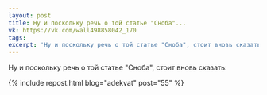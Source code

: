 ```yaml
---
layout: post
title: Ну и поскольку речь о той статье "Сноба"...
vk: https://vk.com/wall498858042_170
tags: 
excerpt: 'Ну и поскольку речь о той статье "Сноба", стоит вновь сказать:'
---
```

Ну и поскольку речь о той статье "Сноба", стоит вновь сказать:

{% include repost.html blog="adekvat" post="55" %}